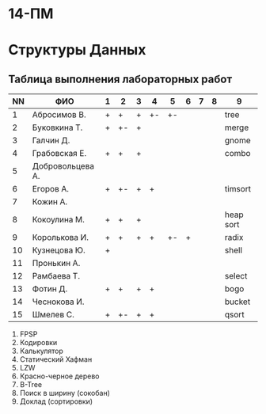 # 14-ПМ
# Структуры Данных
## Таблица выполнения лабораторных работ

| NN  | ФИО              | 1   | 2   | 3   | 4   | 5   | 6   | 7   | 8   | 9         |
| --- | ---------------- | --- | --- | --- | --- | --- | --- | --- | --- | --------- |
| 1   | Абросимов В.     | +   | +   | +   | +-  | +-  |     |     |     | tree      |
| 2   | Буковкина Т.     | +   | +-  | +   |     |     |     |     |     | merge     |
| 3   | Галчин Д.        |     |     |     |     |     |     |     |     | gnome     |
| 4   | Грабовская Е.    | +   | +   | +   |     |     |     |     |     | combo     |
| 5   | Добровольцева А. |     |     |     |     |     |     |     |     |           |
| 6   | Егоров А.        | +   | +-  | +   | +   |     |     |     |     | timsort   |
| 7   | Кожин А.         |     |     |     |     |     |     |     |     |           |
| 8   | Кокоулина М.     | +   | +   | +   |     |     |     |     |     | heap sort |
| 9   | Королькова И.    | +   | +   | +   | +   | +-  | +   |     |     | radix     |
| 10  | Кузнецова Ю.     | +   |     |     |     |     |     |     |     | shell     |
| 11  | Пронькин А.      |     |     |     |     |     |     |     |     |           |
| 12  | Рамбаева Т.      |     |     |     |     |     |     |     |     | select    |
| 13  | Фотин Д.         | +   | +   | +   | +   |     |     |     |     | bogo      |
| 14  | Чеснокова И.     |     |     |     |     |     |     |     |     | bucket    |
| 15  | Шмелев С.        | +   | +-  | +   | +   |     |     |     |     | qsort     |

1. FPSP
2. Кодировки
3. Калькулятор
4. Статический Хафман
5. LZW
6. Красно-черное дерево
7. B-Tree
8. Поиск в ширину (сокобан)
9. Доклад (сортировки)
